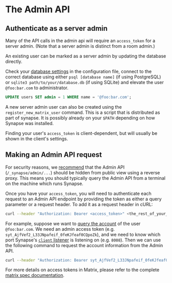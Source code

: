 # The Admin API

## Authenticate as a server admin

Many of the API calls in the admin api will require an `access_token` for a
server admin. (Note that a server admin is distinct from a room admin.)

An existing user can be marked as a server admin by updating the database directly.

Check your [database settings](../../configuration/config_documentation.md#database) in the configuration file, connect to the correct database using either `psql [database name]` (if using PostgreSQL) or `sqlite3 path/to/your/database.db` (if using SQLite) and elevate the user `@foo:bar.com` to administrator.
```sql
UPDATE users SET admin = 1 WHERE name = '@foo:bar.com';
```

A new server admin user can also be created using the `register_new_matrix_user`
command. This is a script that is distributed as part of synapse. It is possibly
already on your `$PATH` depending on how Synapse was installed.

Finding your user's `access_token` is client-dependent, but will usually be shown in the client's settings.

## Making an Admin API request
For security reasons, we [recommend](../../../reverse_proxy.md#synapse-administration-endpoints)
that the Admin API (`/_synapse/admin/...`) should be hidden from public view using a
reverse proxy. This means you should typically query the Admin API from a terminal on
the machine which runs Synapse.

Once you have your `access_token`, you will need to authenticate each request to an Admin API endpoint by
providing the token as either a query parameter or a request header. To add it as a request header in cURL:

```sh
curl --header "Authorization: Bearer <access_token>" <the_rest_of_your_API_request>
```

For example, suppose we want to
[query the account](../../../admin_api/user_admin_api.md#query-user-account) of the user
`@foo:bar.com`. We need an admin access token (e.g.
`syt_AjfVef2_L33JNpafeif_0feKJfeaf0CQpoZk`), and we need to know which port
Synapse's [`client` listener](../../configuration/config_documentation.md#listeners) is listening
on (e.g. `8008`). Then we can use the following command to request the account
information from the Admin API.

```sh
curl --header "Authorization: Bearer syt_AjfVef2_L33JNpafeif_0feKJfeaf0CQpoZk" -X GET http://127.0.0.1:8008/_synapse/admin/v2/users/@foo:bar.com
```

For more details on access tokens in Matrix, please refer to the complete
[matrix spec documentation](https://matrix.org/docs/spec/client_server/r0.6.1#using-access-tokens).
